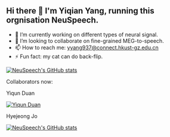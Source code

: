 ## Hi there 👋 I'm Yiqian Yang, running this orgnisation NeuSpeech.

- 🔭 I’m currently working on different types of neural signal.
- 👯 I’m looking to collaborate on fine-grained MEG-to-speech.
- 📫 How to reach me: yyang937@connect.hkust-gz.edu.cn
- ⚡ Fun fact: my cat can do back-flip.

[![NeuSpeech's GitHub stats](https://github-readme-stats.vercel.app/api?username=NeuSpeech)]()

Collaborators now:

Yiqun Duan 

[![Yiqun Duan](https://github-readme-stats.vercel.app/api?username=duanyiqun)](https://github.com/duanyiqun)

Hyejeong Jo 

[![NeuSpeech's GitHub stats](https://github-readme-stats.vercel.app/api?username=girlsending0)](https://github.com/girlsending0)

<!--
**NeuSpeech/NeuSpeech** is a ✨ _special_ ✨ repository because its `README.md` (this file) appears on your GitHub profile.

Here are some ideas to get you started:

- 🔭 I’m currently working on ...
- 🌱 I’m currently learning ...
- 👯 I’m looking to collaborate on ...
- 🤔 I’m looking for help with ...
- 💬 Ask me about ...
- 📫 How to reach me: ...
- 😄 Pronouns: ...
- ⚡ Fun fact: ...
-->
